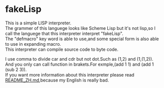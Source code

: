 # fakeLisp
This is a simple LISP interpreter.  
The grammer of this languege looks like Scheme Lisp but it's not lisp,so I call the languege that this interpreter interpret "fakeLisp".  
The "defmacro" key word is able to use,and some special form is also able to use in expanding macro.   
This interpreter can compile source code to byte code.  


I use comma to divide car and cdr but not dot.Such as (1,2) and (1,(1,2)).  
And you only can call function in brakets.For exmple,(add 1 1) and (add 1 (sub 2 3)).  
If you want more information about this interpreter please read [README_ZH.md](./README_ZH.md),because my English is really bad.
